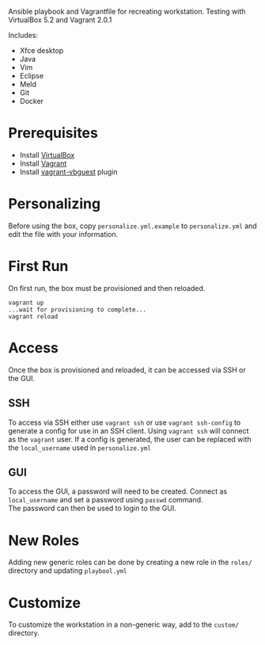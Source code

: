 Ansible playbook and Vagrantfile for recreating workstation.  Testing with VirtualBox 5.2 and Vagrant 2.0.1

Includes:
- Xfce desktop
- Java
- Vim
- Eclipse
- Meld
- Git
- Docker

# Prerequisites
- Install [VirtualBox](https://www.virtualbox.org)
- Install [Vagrant](https://www.vagrantup.com)
- Install [vagrant-vbguest](https://github.com/dotless-de/vagrant-vbguest) plugin

# Personalizing
Before using the box, copy ```personalize.yml.example``` to ```personalize.yml``` and edit the file with your information.

# First Run
On first run, the box must be provisioned and then reloaded.
```
vagrant up
...wait for provisioning to complete...
vagrant reload
```

# Access
Once the box is provisioned and reloaded, it can be accessed via SSH or the GUI.  

## SSH
To access via SSH either use ```vagrant ssh``` or use ```vagrant ssh-config``` to generate a config for use in an SSH client.
Using ```vagrant ssh``` will connect as the ```vagrant``` user.  If a config is generated, the user can be replaced with 
the ```local_username``` used in ```personalize.yml```

## GUI
To access the GUI, a password will need to be created.  Connect as ```local_username``` and set a password using ```passwd``` command.  
The password can then be used to login to the GUI. 

# New Roles
Adding new generic roles can be done by creating a new role in the ```roles/``` directory and updating ```playbool.yml```

# Customize
To customize the workstation in a non-generic way, add to the ```custom/``` directory.

